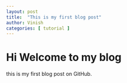```yaml
---
layout: post
title:  "This is my first blog post"
author: Vinish
categories: [ tutorial ]
---
```

# Hi Welcome to my blog
this is my first blog post on GitHub.

